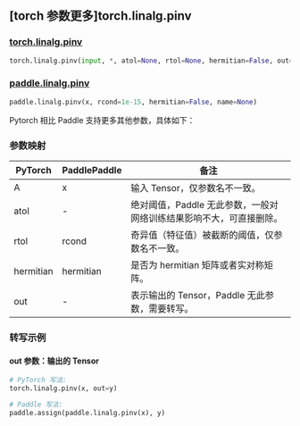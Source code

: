 ## [torch 参数更多]torch.linalg.pinv

### [torch.linalg.pinv](https://pytorch.org/docs/stable/generated/torch.linalg.pinv.html#torch.linalg.pinv)

```python
torch.linalg.pinv(input, *, atol=None, rtol=None, hermitian=False, out=None)
```

### [paddle.linalg.pinv](https://www.paddlepaddle.org.cn/documentation/docs/zh/develop/api/paddle/linalg/pinv_cn.html)

```python
paddle.linalg.pinv(x, rcond=1e-15, hermitian=False, name=None)
```

Pytorch 相比 Paddle 支持更多其他参数，具体如下：

### 参数映射

| PyTorch   | PaddlePaddle | 备注                                               |
| --------- | ------------ | -------------------------------------------------- |
| A         | x            | 输入 Tensor，仅参数名不一致。                      |
| atol      | -            | 绝对阈值，Paddle 无此参数，一般对网络训练结果影响不大，可直接删除。        |
| rtol      | rcond        | 奇异值（特征值）被截断的阈值，仅参数名不一致。     |
| hermitian | hermitian    | 是否为 hermitian 矩阵或者实对称矩阵。              |
| out       | -            | 表示输出的 Tensor，Paddle 无此参数，需要转写。 |

### 转写示例

#### out 参数：输出的 Tensor

```python
# PyTorch 写法:
torch.linalg.pinv(x, out=y)

# Paddle 写法:
paddle.assign(paddle.linalg.pinv(x), y)
```

